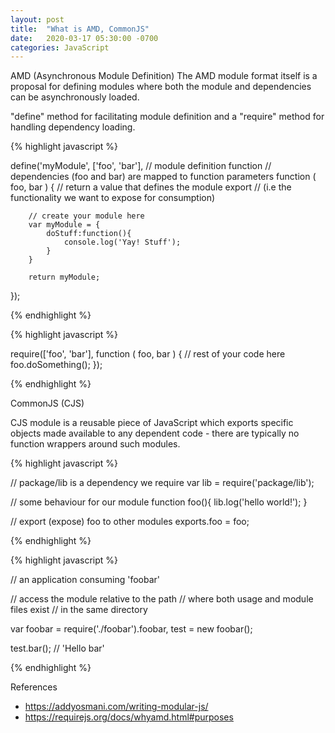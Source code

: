```yaml
---
layout: post
title:  "What is AMD, CommonJS"
date:   2020-03-17 05:30:00 -0700
categories: JavaScript
---
```


AMD (Asynchronous Module Definition) 
The AMD module format itself is a proposal for defining modules where both the module and dependencies can be asynchronously loaded. 

"define" method for facilitating module definition and a "require" method for handling dependency loading.

{% highlight javascript %}

define('myModule', 
    ['foo', 'bar'], 
    // module definition function
    // dependencies (foo and bar) are mapped to function parameters
    function ( foo, bar ) {
        // return a value that defines the module export
        // (i.e the functionality we want to expose for consumption)
    
        // create your module here
        var myModule = {
            doStuff:function(){
                console.log('Yay! Stuff');
            }
        }
 
        return myModule;
});

{% endhighlight %}

{% highlight javascript %}


require(['foo', 'bar'], function ( foo, bar ) {
        // rest of your code here
        foo.doSomething();
});


{% endhighlight %}

CommonJS (CJS)

CJS module is a reusable piece of JavaScript which exports specific objects made available to any dependent code - there are typically no function wrappers around such modules.

{% highlight javascript %}

// package/lib is a dependency we require
var lib = require('package/lib');
 
// some behaviour for our module
function foo(){
    lib.log('hello world!');
}
 
// export (expose) foo to other modules
exports.foo = foo;

{% endhighlight %}

{% highlight javascript %}

// an application consuming 'foobar'
 
// access the module relative to the path
// where both usage and module files exist
// in the same directory
 
var foobar = require('./foobar').foobar,
    test   = new foobar();
 
test.bar(); // 'Hello bar'

{% endhighlight %}

References
- https://addyosmani.com/writing-modular-js/
- https://requirejs.org/docs/whyamd.html#purposes